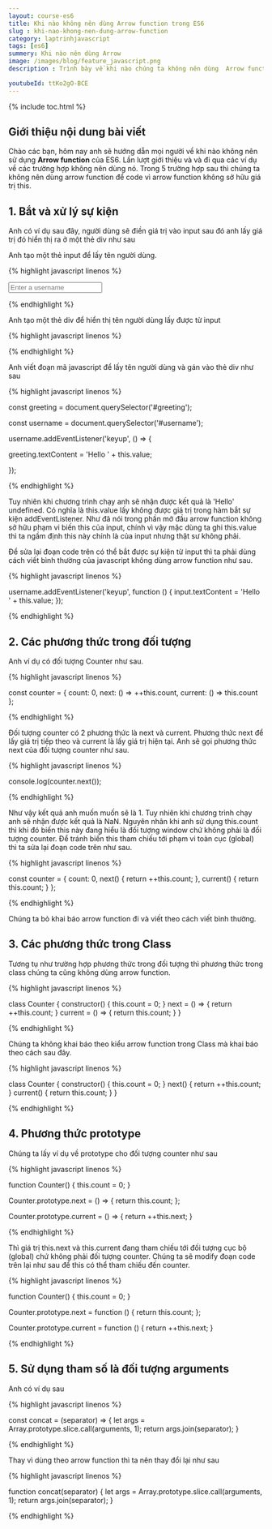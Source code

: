 ```yaml
---
layout: course-es6
title: Khi nào không nên dùng Arrow function trong ES6 
slug : khi-nao-khong-nen-dung-arrow-function
category: laptrinhjavascript
tags: [es6]
summery: Khi nào nên dùng Arrow
image: /images/blog/feature_javascript.png
description : Trình bày về khi nào chúng ta không nên dùng  Arrow function của ES6. Lần lượt giới thiệu và và đi qua các ví dụ về các trường hợp không nên dùng nó.

youtubeId: ttKo2gO-BCE
---
```


{% include toc.html %}

## **Giới thiệu nội dung bài viết**

Chào các bạn, hôm nay anh sẽ hướng dẫn mọi người về khi nào không nên sử dụng <b>Arrow function</b> của ES6. Lần lượt giới thiệu và và đi qua các ví dụ về các trường hợp không nên dùng nó. Trong 5 trường hợp sau thì chúng ta không nên dùng arrow function để code vì arrow function không sở hữu giá trị this.

## **1. Bắt và xử lý sự kiện**

Anh có ví dụ sau đây, người dùng sẽ điền giá trị vào input sau đó anh lấy giá trị đó hiển thị ra ở một thẻ div như sau

Anh tạo một thẻ input để lấy tên người dùng.

{% highlight javascript  linenos %}

<input type="text" name="username" id="username" placeholder="Enter a username">

{% endhighlight %}


Anh tạo một thẻ div để hiển thị tên người dùng lấy được từ input

{% highlight javascript  linenos %}

<div id="greeting"></div>

{% endhighlight %}

Anh viết đoạn mã javascript để lấy tên người dùng và gán vào thẻ div như sau

{% highlight javascript  linenos %}

const greeting = document.querySelector('#greeting');

const username = document.querySelector('#username');

username.addEventListener('keyup', () => {

  greeting.textContent = 'Hello ' + this.value;

});

{% endhighlight %}


Tuy nhiên khi chương trình chạy anh sẽ nhận được kết quả là 'Hello' undefined. Có nghĩa là this.value lấy không được giá trị trong hàm bắt sự kiện addEventListener. Như đã nói trong phần mở đầu arrow function không sở hữu phạm vi biến this của input, chính vì vậy mặc dùng ta ghi this.value thì ta ngầm định this này chính là của input nhưng thật sư không phải. 

Để sửa lại đoạn code trên có thể bắt được sự kiện từ input thì ta phải dùng cách viết bình thường của javascript không dùng arrow function như sau.

{% highlight javascript  linenos %}

username.addEventListener('keyup', function () {
    input.textContent = 'Hello ' + this.value;
});

{% endhighlight %}

## **2. Các phương thức trong đối tượng**

Anh ví dụ có đối tượng Counter như sau.

{% highlight javascript  linenos %}

const counter = {
  count: 0,
  next: () => ++this.count,
  current: () => this.count
};

{% endhighlight %}

Đối tượng counter có 2 phương thức là next và current. Phương thức next để lấy giá trị tiếp theo và current là lấy giá trị hiện tại.
Anh sẽ gọi phương thức next của đối tượng counter như sau.

{% highlight javascript  linenos %}

console.log(counter.next());

{% endhighlight %}

Như vậy kết quả anh muốn muốn sẽ là 1. Tuy nhiên khi chương trình chạy anh sẽ nhận được kết quả là NaN. Nguyên nhân khi anh sử dụng this.count thì khi đó biến this này đang hiểu là đối tượng window chứ không phải là đối tượng counter. Để tránh biến this tham chiếu tới phạm vi toàn cục (global) thì ta sửa lại đoạn code trên như sau.

{% highlight javascript  linenos %}

const counter = {
    count: 0,
    next() {
        return ++this.count;
    },
    current() {
        return this.count;
    }
};

{% endhighlight %}

Chúng ta bỏ khai báo arrow function đi và viết theo cách viết bình thường.

## **3. Các phương thức trong Class**

Tương tụ như trường hợp phương thức trong đối tượng thì phương thức trong class chúng ta cũng không dùng arrow function.

{% highlight javascript  linenos %}

class Counter {
  constructor() {
    this.count = 0;
  }
  next = () => {
    return ++this.count;
  }
  current = () => {
    return this.count;
  }
}

{% endhighlight %}

Chúng ta không khai báo theo kiểu arrow function trong Class mà khai báo theo cách sau đây.

{% highlight javascript  linenos %}

class Counter {
  constructor() {
    this.count = 0;
  }
  next() {
    return ++this.count;
  }
  current() {
    return this.count;
  }
}  

{% endhighlight %}

## **4. Phương thức prototype**

Chúng ta lấy ví dụ về prototype cho đối tượng counter như sau

{% highlight javascript  linenos %}

function Counter() {
    this.count = 0;
}

Counter.prototype.next = () => {
    return this.count;
};

Counter.prototype.current = () => {
    return ++this.next;
}

{% endhighlight %}

Thì giá trị this.next và this.current đang tham chiếu tới đối tượng cục bộ (global) chứ không phải đối tượng counter. Chúng ta sẽ modify đoạn code trên lại như sau để this có thể tham chiếu đến counter.

{% highlight javascript  linenos %}

function Counter() {
    this.count = 0;
}

Counter.prototype.next = function () {
    return this.count;
};

Counter.prototype.current = function () {
    return ++this.next;
}

{% endhighlight %}


## **5. Sử dụng tham số là đối tượng arguments**

Anh có ví dụ sau 

{% highlight javascript  linenos %}

const concat = (separator) => {
    let args = Array.prototype.slice.call(arguments, 1);
    return args.join(separator);
}

{% endhighlight %}

Thay vì dùng theo arrow function thì ta nên thay đổi lại như sau

{% highlight javascript  linenos %}

function concat(separator) {
    let args = Array.prototype.slice.call(arguments, 1);
    return args.join(separator);
}

{% endhighlight %}


































